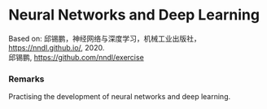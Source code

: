 # Neural Networks and Deep Learning

Based on: 
邱锡鹏，神经网络与深度学习，机械工业出版社，https://nndl.github.io/, 2020.  
邱锡鹏, https://github.com/nndl/exercise

### Remarks
Practising the development of neural networks and deep learning.
